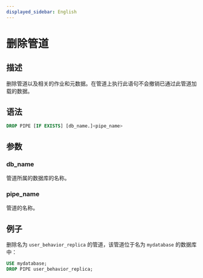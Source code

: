 ```yaml
---
displayed_sidebar: English
---
```


# 删除管道

## 描述

删除管道以及相关的作业和元数据。在管道上执行此语句不会撤销已通过此管道加载的数据。

## 语法

```SQL
DROP PIPE [IF EXISTS] [db_name.]<pipe_name>
```

## 参数

### db_name

管道所属的数据库的名称。

### pipe_name

管道的名称。

## 例子

删除名为 `user_behavior_replica` 的管道，该管道位于名为 `mydatabase` 的数据库中：

```SQL
USE mydatabase;
DROP PIPE user_behavior_replica;
